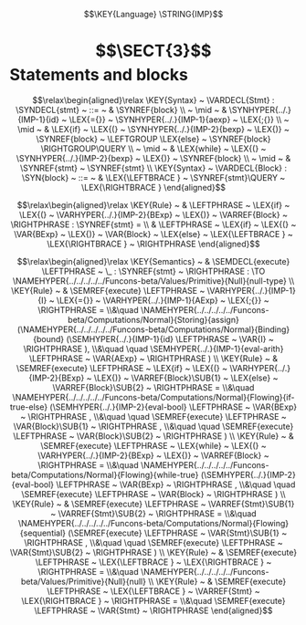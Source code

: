 $$\KEY{Language} \STRING{IMP}$$

# $$\SECT{3}$$ Statements and blocks
           


$$\relax\begin{aligned}\relax
  \KEY{Syntax} ~ 
    \VARDECL{Stmt} : \SYNDECL{stmt}
      ~ ::= ~ &
      \SYNREF{block} \\
      ~ \mid ~ &  \SYNHYPER{../.}{IMP-1}{id} ~ \LEX{={}} ~ \SYNHYPER{../.}{IMP-1}{aexp} ~ \LEX{;{}} \\
      ~ \mid ~ &  \LEX{if} ~ \LEX{(} ~ \SYNHYPER{../.}{IMP-2}{bexp} ~ \LEX{)} ~ \SYNREF{block} ~ \LEFTGROUP \LEX{else} ~ \SYNREF{block} \RIGHTGROUP\QUERY \\
      ~ \mid ~ &  \LEX{while} ~ \LEX{(} ~ \SYNHYPER{../.}{IMP-2}{bexp} ~ \LEX{)} ~ \SYNREF{block} \\
      ~ \mid ~ &  \SYNREF{stmt} ~ \SYNREF{stmt}
\\
  \KEY{Syntax} ~ 
    \VARDECL{Block} : \SYN{block}
      ~ ::= ~ & \LEX{\LEFTBRACE } ~ \SYNREF{stmt}\QUERY ~ \LEX{\RIGHTBRACE }
\end{aligned}$$

$$\relax\begin{aligned}\relax
  \KEY{Rule} ~ 
    & \LEFTPHRASE ~ \LEX{if} ~ \LEX{(} ~ \VARHYPER{../.}{IMP-2}{BExp} ~ \LEX{)} ~ \VARREF{Block} ~ \RIGHTPHRASE : \SYNREF{stmt} = \\
    & \LEFTPHRASE ~ \LEX{if} ~ \LEX{(} ~ \VAR{BExp} ~ \LEX{)} ~ \VAR{Block} ~ \LEX{else} ~ \LEX{\LEFTBRACE } ~ \LEX{\RIGHTBRACE } ~ \RIGHTPHRASE
\end{aligned}$$

$$\relax\begin{aligned}\relax
  \KEY{Semantics} ~ 
  & \SEMDECL{execute} \LEFTPHRASE ~ \_ : \SYNREF{stmt} ~ \RIGHTPHRASE  :  \TO \NAMEHYPER{../../../../../Funcons-beta/Values/Primitive}{Null}{null-type} 
\\
  \KEY{Rule} ~ 
    & \SEMREF{execute} \LEFTPHRASE ~ \VARHYPER{../.}{IMP-1}{I} ~ \LEX{={}} ~ \VARHYPER{../.}{IMP-1}{AExp} ~ \LEX{;{}} ~ \RIGHTPHRASE  = \\&\quad
      \NAMEHYPER{../../../../../Funcons-beta/Computations/Normal}{Storing}{assign}
        (\NAMEHYPER{../../../../../Funcons-beta/Computations/Normal}{Binding}{bound}
           (\SEMHYPER{../.}{IMP-1}{id} \LEFTPHRASE ~ \VAR{I} ~ \RIGHTPHRASE ), \\&\quad \quad 
         \SEMHYPER{../.}{IMP-1}{eval-arith} \LEFTPHRASE ~ \VAR{AExp} ~ \RIGHTPHRASE )
\\
  \KEY{Rule} ~ 
    & \SEMREF{execute} \LEFTPHRASE ~ \LEX{if} ~ \LEX{(} ~ \VARHYPER{../.}{IMP-2}{BExp} ~ \LEX{)} ~ \VARREF{Block}\SUB{1} ~ \LEX{else} ~ \VARREF{Block}\SUB{2} ~ \RIGHTPHRASE  = \\&\quad
      \NAMEHYPER{../../../../../Funcons-beta/Computations/Normal}{Flowing}{if-true-else}
        (\SEMHYPER{../.}{IMP-2}{eval-bool} \LEFTPHRASE ~ \VAR{BExp} ~ \RIGHTPHRASE , \\&\quad \quad 
         \SEMREF{execute} \LEFTPHRASE ~ \VAR{Block}\SUB{1} ~ \RIGHTPHRASE , \\&\quad \quad 
         \SEMREF{execute} \LEFTPHRASE ~ \VAR{Block}\SUB{2} ~ \RIGHTPHRASE )
\\
  \KEY{Rule} ~ 
    & \SEMREF{execute} \LEFTPHRASE ~ \LEX{while} ~ \LEX{(} ~ \VARHYPER{../.}{IMP-2}{BExp} ~ \LEX{)} ~ \VARREF{Block} ~ \RIGHTPHRASE  = \\&\quad
      \NAMEHYPER{../../../../../Funcons-beta/Computations/Normal}{Flowing}{while-true}
        (\SEMHYPER{../.}{IMP-2}{eval-bool} \LEFTPHRASE ~ \VAR{BExp} ~ \RIGHTPHRASE , \\&\quad \quad 
         \SEMREF{execute} \LEFTPHRASE ~ \VAR{Block} ~ \RIGHTPHRASE )
\\
  \KEY{Rule} ~ 
    & \SEMREF{execute} \LEFTPHRASE ~ \VARREF{Stmt}\SUB{1} ~ \VARREF{Stmt}\SUB{2} ~ \RIGHTPHRASE  = \\&\quad
      \NAMEHYPER{../../../../../Funcons-beta/Computations/Normal}{Flowing}{sequential}
        (\SEMREF{execute} \LEFTPHRASE ~ \VAR{Stmt}\SUB{1} ~ \RIGHTPHRASE , \\&\quad \quad 
         \SEMREF{execute} \LEFTPHRASE ~ \VAR{Stmt}\SUB{2} ~ \RIGHTPHRASE )
\\
  \KEY{Rule} ~ 
    & \SEMREF{execute} \LEFTPHRASE ~ \LEX{\LEFTBRACE } ~ \LEX{\RIGHTBRACE } ~ \RIGHTPHRASE  = \\&\quad
      \NAMEHYPER{../../../../../Funcons-beta/Values/Primitive}{Null}{null}
\\
  \KEY{Rule} ~ 
    & \SEMREF{execute} \LEFTPHRASE ~ \LEX{\LEFTBRACE } ~ \VARREF{Stmt} ~ \LEX{\RIGHTBRACE } ~ \RIGHTPHRASE  = \\&\quad
      \SEMREF{execute} \LEFTPHRASE ~ \VAR{Stmt} ~ \RIGHTPHRASE 
\end{aligned}$$



[Funcons-beta]: /CBS-beta/math/Funcons-beta
  "FUNCONS-BETA"
[Unstable-Funcons-beta]: /CBS-beta/math/Unstable-Funcons-beta
  "UNSTABLE-FUNCONS-BETA"
[Languages-beta]: /CBS-beta/math/Languages-beta
  "LANGUAGES-BETA"
[Unstable-Languages-beta]: /CBS-beta/math/Unstable-Languages-beta
  "UNSTABLE-LANGUAGES-BETA"
[CBS-beta]: /CBS-beta 
  "CBS-BETA"
